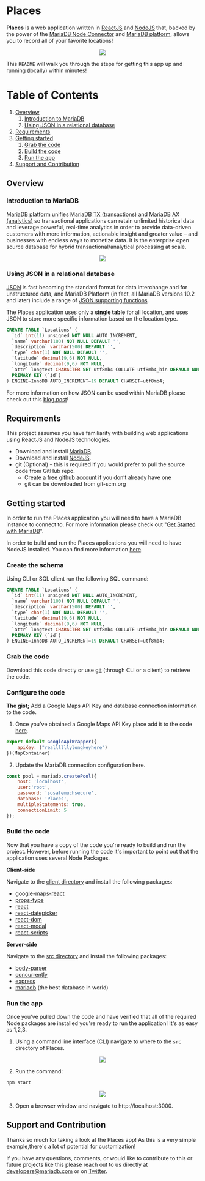 # Places

**Places** is a web application written in [ReactJS](https://reactjs.org) and [NodeJS](https://nodejs.org) that, backed by the power of the [MariaDB Node Connector](https://github.com/MariaDB/mariadb-connector-nodejs) and [MariaDB platform](https://mariadb.com/products/mariadb-platform/), allows you to record all of your favorite locations!

<p align="center">
    <img src="media/map.png" />
</p>

This `README` will walk you through the steps for getting this app up and running (locally) within minutes!

# Table of Contents
1. [Overview](#overview)
    1. [Introduction to MariaDB](#intro-mariadb)
    2. [Using JSON in a relational database](#json-relational)
2. [Requirements](#requirements)
3. [Getting started](#getting-started)
    1. [Grab the code](#grab-code)
    2. [Build the code](#build-code)
    3. [Run the app](#run-app)
4. [Support and Contribution](#support-contribution)

## Overview <a name="overview"></a>

### Introduction to MariaDB <a name="intro-mariadb"></a>

[MariaDB platform](https://mariadb.com/products/mariadb-platform/) unifies [MariaDB TX (transactions)](https://mariadb.com/products/mariadb-platform-transactional/) and [MariaDB AX (analytics)](https://mariadb.com/products/mariadb-platform-analytical/) so transactional applications can retain unlimited historical data and leverage powerful, real-time analytics in order to provide data-driven customers with more information, actionable insight and greater value – and businesses with endless ways to monetize data. It is the enterprise open source database for hybrid transactional/analytical processing at scale.

<p align="center">
    <img src="media/platform.png" />
</p>

### Using JSON in a relational database <a name="json-relational"></a>

[JSON](https://www.json.org) is fast becoming the standard format for data interchange and for unstructured data, and MariaDB Platform (in fact, all MariaDB versions 10.2 and later) include a range of [JSON supporting functions](https://mariadb.com/topic/json/).

The Places application uses only a **single table** for all location, and uses JSON to store more specific information based on the location type.

```sql
CREATE TABLE `Locations` (
  `id` int(11) unsigned NOT NULL AUTO_INCREMENT,
  `name` varchar(100) NOT NULL DEFAULT '',
  `description` varchar(500) DEFAULT '',
  `type` char(1) NOT NULL DEFAULT '',
  `latitude` decimal(9,6) NOT NULL,
  `longitude` decimal(9,6) NOT NULL,
  `attr` longtext CHARACTER SET utf8mb4 COLLATE utf8mb4_bin DEFAULT NULL CHECK (json_valid(`attr`)),
  PRIMARY KEY (`id`)
) ENGINE=InnoDB AUTO_INCREMENT=19 DEFAULT CHARSET=utf8mb4;
```

For more information on how JSON can be used within MariaDB please check out this [blog post](https://mariadb.com/resources/blog/json-with-mariadb-10-2/)!


## Requirements <a name="requirements"></a>

This project assumes you have familiarity with building web applications using ReactJS and NodeJS technologies. 

* Download and install [MariaDB](https://go.mariadb.com/download-mariadb-server-community.html?utm_source=google&utm_medium=ppc&utm_campaign=MKG-Search-Google-Branded-DL-NA-Server-DL&gclid=CjwKCAiAwZTuBRAYEiwAcr67OUBIqnFBo9rUBhYql3VZV_nhlSKzkwoUv7vhA6gwNdGoBSc2uWe7SBoCX_oQAvD_BwE). 
* Download and install [NodeJS](https://nodejs.org/).
* git (Optional) - this is required if you would prefer to pull the source code from GitHub repo.
    - Create a [free github account](https://github.com/) if you don’t already have one
    - git can be downloaded from git-scm.org

## Getting started <a name="getting-started"></a>

In order to run the Places application you will need to have a MariaDB instance to connect to. For more information please check out "[Get Started with MariaDB](https://mariadb.com/get-started-with-mariadb/)".

In order to build and run the Places applications you will need to have NodeJS installed. You can find more information [here](https://nodejs.org/).

### Create the schema <a name="create-schema"></a>

Using CLI or SQL client run the following SQL command:

```sql
CREATE TABLE `Locations` (
  `id` int(11) unsigned NOT NULL AUTO_INCREMENT,
  `name` varchar(100) NOT NULL DEFAULT '',
  `description` varchar(500) DEFAULT '',
  `type` char(1) NOT NULL DEFAULT '',
  `latitude` decimal(9,6) NOT NULL,
  `longitude` decimal(9,6) NOT NULL,
  `attr` longtext CHARACTER SET utf8mb4 COLLATE utf8mb4_bin DEFAULT NULL CHECK (json_valid(`attr`)),
  PRIMARY KEY (`id`)
) ENGINE=InnoDB AUTO_INCREMENT=19 DEFAULT CHARSET=utf8mb4;
```

### Grab the code <a name="grab-code"></a>

Download this code directly or use [git](git-scm.org) (through CLI or a client) to retrieve the code.

### Configure the code <a name="configure-code"></a>

**The gist;** Add a Google Maps API Key and database connection information to the code.

1. Once you've obtained a Google Maps API Key place add it to the code [here](src/client/src/components/MapContainer.js#245).

```js
export default GoogleApiWrapper({
    apiKey: ("reallllllylongkeyhere")
})(MapContainer)
```

2. Update the MariaDB connection configuration here.

```js
const pool = mariadb.createPool({
    host: 'localhost', 
    user:'root', 
    password: 'sosafemuchsecure',
    database: 'Places',
    multipleStatements: true,
    connectionLimit: 5
});
```

### Build the code <a name="build-code"></a>

Now that you have a copy of the code you're ready to build and run the project. However, before running the code it's important to point out that the application uses several Node Packages.

**Client-side**

Navigate to the [client directory](https://github.com/mariadb-corporation/Developer-Examples/tree/master/Places/src/client) and install the following packages:

- [google-maps-react](https://www.npmjs.com/package/google-map-react)
- [props-type](https://www.npmjs.com/package/props-type)
- [react](https://www.npmjs.com/package/react)
- [react-datepicker](https://www.npmjs.com/package/react-datepicker)
- [react-dom](https://www.npmjs.com/package/react-dom)
- [react-modal](https://www.npmjs.com/package/react-modal)
- [react-scripts](https://www.npmjs.com/package/react-scripts)

**Server-side**

Navigate to the [src directory](https://github.com/mariadb-corporation/Developer-Examples/tree/master/Places/src) and install the following packages:

- [body-parser](https://www.npmjs.com/package/body-parser)
- [concurrently](https://www.npmjs.com/package/concurrently)
- [express](https://www.npmjs.com/package/express)
- [mariadb](https://www.npmjs.com/package/mariadb) (the best database in world)


### Run the app <a name="run-app"></a>

Once you've pulled down the code and have verified that all of the required Node packages are installed you're ready to run the application! It's as easy as 1,2,3.

1. Using a command line interface (CLI) navigate to where to the `src` directory of Places.

<p align="center">
    <img src="media/cli_root.png" />
</p>

2. Run the command:

```bash
npm start
```

<p align="center">
    <img src="media/npm_start.png" />
</p>

3. Open a browser window and navigate to http://localhost:3000.

## Support and Contribution <a name="support-contribution"></a>

Thanks so much for taking a look at the Places app! As this is a very simple example,there's a lot of potential for customization! 

If you have any questions, comments, or would like to contribute to this or future projects like this please reach out to us directly at developers@mariadb.com or on [Twitter](https://twitter.com/mariadb).
